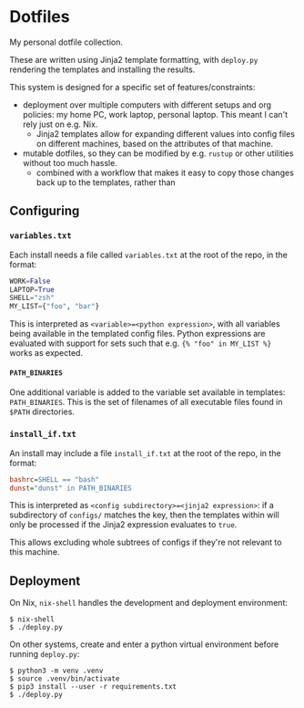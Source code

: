 # Dotfiles

My personal dotfile collection.

These are written using Jinja2 template formatting, with `deploy.py` rendering the templates and installing the results.

This system is designed for a specific set of features/constraints:

-   deployment over multiple computers with different setups and org policies: my home PC, work laptop, personal laptop. This meant I can't rely just on e.g. Nix.
    -   Jinja2 templates allow for expanding different values into config files on different machines, based on the attributes of that machine.
-   mutable dotfiles, so they can be modified by e.g. `rustup` or other utilities without too much hassle.
    -   combined with a workflow that makes it easy to copy those changes back up to the templates, rather than 

## Configuring

### `variables.txt`

Each install needs a file called `variables.txt` at the root of the repo, in the format:

```python
WORK=False
LAPTOP=True
SHELL="zsh"
MY_LIST={"foo", "bar"}
```

This is interpreted as `<variable>=<python expression>`, with all variables being available in the templated config files. Python expressions are evaluated with support for sets such that e.g. `{% "foo" in MY_LIST %}` works as expected.

#### `PATH_BINARIES`

One additional variable is added to the variable set available in templates: `PATH_BINARIES`. This is the set of filenames of all executable files found in `$PATH` directories.

### `install_if.txt`

An install may include a file `install_if.txt` at the root of the repo, in the format:

```ini
bashrc=SHELL == "bash"
dunst="dunst" in PATH_BINARIES
```

This is interpreted as `<config subdirectory>=<jinja2 expression>`: if a subdirectory of `configs/` matches the key, then the templates within will only be processed if the Jinja2 expression evaluates to `true`.

This allows excluding whole subtrees of configs if they're not relevant to this machine.

## Deployment

On Nix, `nix-shell` handles the development and deployment environment:

```shell
$ nix-shell
$ ./deploy.py
```

On other systems, create and enter a python virtual environment before running `deploy.py`:

```shell
$ python3 -m venv .venv
$ source .venv/bin/activate
$ pip3 install --user -r requirements.txt
$ ./deploy.py
```